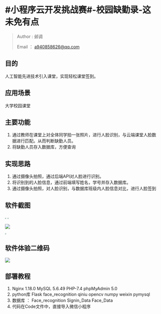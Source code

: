 # #小程序云开发挑战赛#-校园缺勤录-这未免有点

>Author :  邺调
>
>Email ： a940858626@qq.com

## 目的

人工智能先进技术引入课堂，实现轻松课堂签到。

## 应用场景

大学校园课堂

## 主要功能
1. 通过教师在课堂上对全体同学拍一张照片，进行人脸识别，与云端课堂人脸数据进行匹配。从而判断缺勤人员。
2. 将缺勤人员存入数据库，方便查询

## 实现思路

1. 通过摄像头拍照，通过后端API对人脸进行识别。
2. 将识别到的人脸信息，通过前端填写姓名，学号并存入数据库。
3. 通过摄像头拍照，对人脸识别，与数据库班级内人脸信息对比，进行人脸签到

## 软件截图

<img src="https://i.loli.net/2020/09/11/cBfAK615UWPoYeS.png" style="zoom: 25%;" />



<img src="https://i.loli.net/2020/09/11/ijNbJFXlqMBZUIY.png" style="zoom:25%;" />

![](https://i.loli.net/2020/09/11/Q63cHdKt9MausZD.png)



<img src="https://i.loli.net/2020/09/11/qLgNkod213DIwv8.png" style="zoom:25%;" />

## 软件体验二维码

![](https://i.loli.net/2020/09/11/FeJbhWIv8usLrfj.jpg)



## 部署教程

1. Nginx 1.18.0    MySQL 5.6.49    PHP-7.4     phpMyAdmin 5.0   
2. python库   Flask  face_recognition   qiniu  opencv  numpy weixin  pymysql
3. 数据库 ： Face_recognition  Signin_Data   Face_Data
4. 代码在Code文件中，直接导入微信小程序








